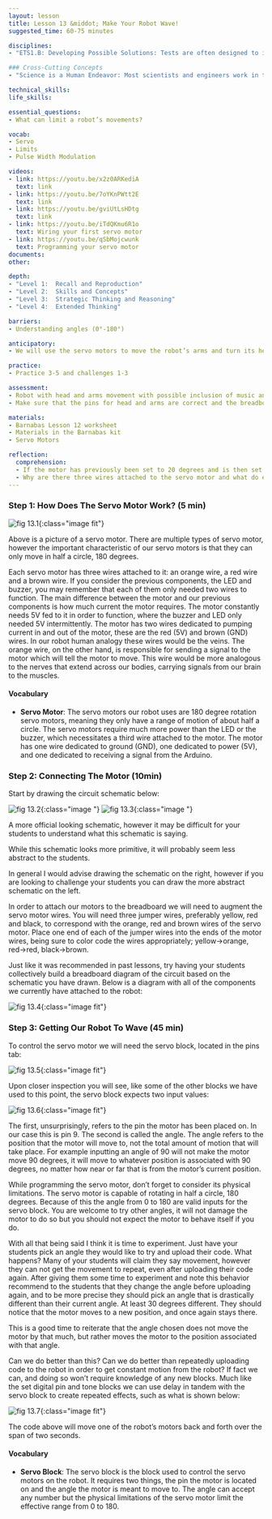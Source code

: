 ```yaml
---
layout: lesson
title: Lesson 13 &middot; Make Your Robot Wave!
suggested_time: 60-75 minutes

disciplines: 
- "ETS1.B: Developing Possible Solutions: Tests are often designed to identify failure points or difficulties, which suggest the elements of the design that need to be improved. (3-5-ETS1-3)"

### Cross-Cutting Concepts
- "Science is a Human Endeavor: Most scientists and engineers work in teams. (4-PS3-4)"

technical_skills:
life_skills:

essential_questions:
- What can limit a robot’s movements? 

vocab:
- Servo
- Limits
- Pulse Width Modulation

videos:
- link: https://youtu.be/x2z0ARKediA
  text: link
- link: https://youtu.be/7oYKnPWtt2E
  text: link
- link: https://youtu.be/gviUtLsHDtg
  text: link
- link: https://youtu.be/iTdQKmu6R1o
  text: Wiring your first servo motor
- link: https://youtu.be/qSbMojcwunk
  text: Programming your servo motor
documents:
other:

depth:
- "Level 1:  Recall and Reproduction"
- "Level 2:  Skills and Concepts"
- "Level 3:  Strategic Thinking and Reasoning"
- "Level 4:  Extended Thinking"

barriers: 
- Understanding angles (0°-180°)

anticipatory:
- We will use the servo motors to move the robot’s arms and turn its head.  

practice:
- Practice 3-5 and challenges 1-3  

assessment:
- Robot with head and arms movement with possible inclusion of music and blinking LED.  
- Make sure that the pins for head and arms are correct and the breadboard is completed correctly.  

materials:
- Barnabas Lesson 12 worksheet
- Materials in the Barnabas kit
- Servo Motors

reflection:
  comprehension: 
  - If the motor has previously been set to 20 degrees and is then set to 90, how many degrees does the motor move?
  - Why are there three wires attached to the servo motor and what do each of them do?
---
```


### Step 1: How Does The Servo Motor Work? (5 min)

![fig 13.1](fig-13_1.jpg){:class="image fit"}

Above is a picture of a servo motor. There are multiple types of servo motor, however the important characteristic of our servo motors is that they can only move in half a circle, 180 degrees. 

Each servo motor has three wires attached to it: an orange wire, a red wire and a brown wire. If you consider the previous components, the LED and buzzer, you may remember that each of them only needed two wires to function. The main difference between the motor and our previous components is how much current the motor requires. The motor constantly needs 5V fed to it in order to function, where the buzzer and LED only needed 5V intermittently. The motor has two wires dedicated to pumping current in and out of the motor, these are the red (5V) and brown (GND) wires. In our robot human analogy these wires would be the veins. The orange wire, on the other hand, is responsible for sending a signal to the motor which will tell the motor to move. This wire would be more analogous to the nerves that extend across our bodies, carrying signals from our brain to the muscles.

#### Vocabulary
  * **Servo Motor**: The servo motors our robot uses are 180 degree rotation servo motors, meaning they only have a range of motion of about half a circle. The servo motors require much more power than the LED or the buzzer, which necessitates a third wire attached to the motor. The motor has one wire dedicated to ground (GND), one dedicated to power (5V), and one dedicated to receiving a signal from the Arduino.

### Step 2: Connecting The Motor (10min)
Start by drawing the circuit schematic below:

![fig 13.2](fig-13_2.png){:class="image "}
![fig 13.3](fig-13_3.jpg){:class="image "}

A more official looking schematic, however it may be difficult for your students to understand what this schematic is saying.

While this schematic looks more primitive, it will probably seem less abstract to the students.

In general I would advise drawing the schematic on the right, however if you are looking to challenge your students you can draw the more abstract schematic on the left.

In order to attach our motors to the breadboard we will need to augment the servo motor wires. You will need three jumper wires, preferably yellow, red and black, to correspond with the orange, red and brown wires of the servo motor. Place one end of each of the jumper wires into the ends of the motor wires, being sure to color code the wires appropriately; yellow->orange, red->red, black->brown.

Just like it was recommended in past lessons, try having your students collectively build a breadboard diagram of the circuit based on the schematic you have drawn. Below is a diagram with all of the components we currently have attached to the robot:

![fig 13.4](fig-13_4.png){:class="image fit"}

### Step 3: Getting Our Robot To Wave (45 min)
To control the servo motor we will need the servo block, located in the pins tab:

![fig 13.5](fig-13_5.png){:class="image fit"}
  
Upon closer inspection you will see, like some of the other blocks we have used to this point, the servo block expects two input values:

![fig 13.6](fig-13_6.png){:class="image fit"}

The first, unsurprisingly, refers to the pin the motor has been placed on. In our case this is pin 9. The second is called the angle. The angle refers to the position that the motor will move to, not the total amount of motion that will take place. For example inputting an angle of 90 will not make the motor move 90 degrees, it will move to whatever position is associated with 90 degrees, no matter how near or far that is from the motor’s current position.

While programming the servo motor, don’t forget to consider its physical limitations. The servo motor is capable of rotating in half a circle, 180 degrees. Because of this the angle from 0 to 180 are valid inputs for the servo block. You are welcome to try other angles, it will not damage the motor to do so but you should not expect the motor to behave itself if you do.

With all that being said I think it is time to experiment. Just have your students pick an angle they would like to try and upload their code.
What happens? Many of your students will claim they say movement, however they can not get the movement to repeat, even after uploading their code again. After giving them some time to experiment and note this behavior recommend to the students that they change the angle before uploading again, and to be more precise they should pick an angle that is drastically different than their current angle. At least 30 degrees different. They should notice that the motor moves to a new position, and once again stays there.

This is a good time to reiterate that the angle chosen does not move the motor by that much, but rather moves the motor to the position associated with that angle.

Can we do better than this? Can we do better than repeatedly uploading code to the robot in order to get constant motion from the robot? If fact we can, and doing so won’t require knowledge of any new blocks. Much like the set digital pin and tone blocks we can use delay in tandem with the servo block to create repeated effects, such as what is shown below:

![fig 13.7](fig-13_7.png){:class="image fit"}

The code above will move one of the robot’s motors back and forth over the span of two seconds.

#### Vocabulary
  * **Servo Block**: The servo block is the block used to control the servo motors on the robot. It requires two things, the pin the motor is located on and the angle the motor is meant to move to. The angle can accept any number but the physical limitations of the servo motor limit the effective range from 0 to 180.